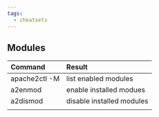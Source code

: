 ```yaml
---
tags:
  - cheatsets
---
```


## Modules

| Command       | Result                    |
| :------------ | :------------------------ |
| apache2ctl -M | list enabled modules      |
| a2enmod       | enable installed modues   |
| a2dismod      | disable installed modules |
|               |                           |
